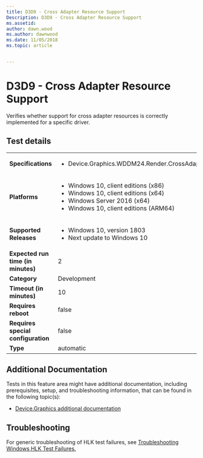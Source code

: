 ```yaml
---
title: D3D9 - Cross Adapter Resource Support
Description: D3D9 - Cross Adapter Resource Support
ms.assetid: 
author: dawn.wood
ms.author: dawnwood
ms.date: 11/05/2018
ms.topic: article


---
```


# D3D9 - Cross Adapter Resource Support

Verifies whether support for cross adapter resources is correctly implemented for a specific driver.

## Test details

|||
|---|---|
| **Specifications**  | <ul><li>Device.Graphics.WDDM24.Render.CrossAdapterResource</li></ul> |  
| **Platforms**   | <ul><li>Windows 10, client editions (x86)</li><li>Windows 10, client editions (x64)</li><li>Windows Server 2016 (x64)</li><li>Windows 10, client editions (ARM64)</li></ul> |
| **Supported Releases** | <ul><li>Windows 10, version 1803</li><li>Next update to Windows 10</li></ul> |
|**Expected run time (in minutes)**| 2 |
|**Category**| Development |
|**Timeout (in minutes)**| 10 |
|**Requires reboot**| false |
|**Requires special configuration**| false |
|**Type**| automatic |




## Additional Documentation
Tests in this feature area might have additional documentation, including prerequisites, setup, and troubleshooting information, that can be found in the following topic(s): <ul><li>[Device.Graphics additional documentation](device-graphics-additional-documentation.md)</li></ul>

## Troubleshooting
For generic troubleshooting of HLK test failures, see [Troubleshooting Windows HLK Test Failures.](../user/troubleshooting-windows-hlk-test-failures.md)